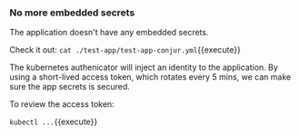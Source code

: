 

### No more embedded secrets

The application doesn't have any embedded secrets.

Check it out: `cat ./test-app/test-app-conjur.yml`{{execute}}

The kubernetes authenicator will inject an identity to the application.   By using a short-lived access token, which rotates every 5 mins, we can make sure the app secrets is secured.

To review the access token:

`kubectl ...`{{execute}}
